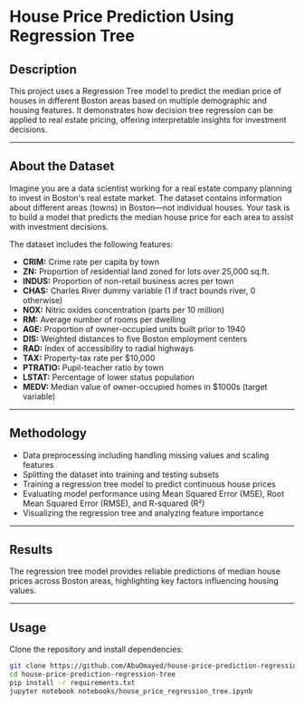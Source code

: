 # House Price Prediction Using Regression Tree

## Description
This project uses a Regression Tree model to predict the median price of houses in different Boston areas based on multiple demographic and housing features. It demonstrates how decision tree regression can be applied to real estate pricing, offering interpretable insights for investment decisions.

---

## About the Dataset

Imagine you are a data scientist working for a real estate company planning to invest in Boston's real estate market. The dataset contains information about different areas (towns) in Boston—not individual houses. Your task is to build a model that predicts the median house price for each area to assist with investment decisions.

The dataset includes the following features:

- **CRIM:** Crime rate per capita by town  
- **ZN:** Proportion of residential land zoned for lots over 25,000 sq.ft.  
- **INDUS:** Proportion of non-retail business acres per town  
- **CHAS:** Charles River dummy variable (1 if tract bounds river, 0 otherwise)  
- **NOX:** Nitric oxides concentration (parts per 10 million)  
- **RM:** Average number of rooms per dwelling  
- **AGE:** Proportion of owner-occupied units built prior to 1940  
- **DIS:** Weighted distances to five Boston employment centers  
- **RAD:** Index of accessibility to radial highways  
- **TAX:** Property-tax rate per $10,000  
- **PTRATIO:** Pupil-teacher ratio by town  
- **LSTAT:** Percentage of lower status population  
- **MEDV:** Median value of owner-occupied homes in $1000s (target variable)

---

## Methodology
- Data preprocessing including handling missing values and scaling features  
- Splitting the dataset into training and testing subsets  
- Training a regression tree model to predict continuous house prices  
- Evaluating model performance using Mean Squared Error (MSE), Root Mean Squared Error (RMSE), and R-squared (R²)  
- Visualizing the regression tree and analyzing feature importance  

---

## Results
The regression tree model provides reliable predictions of median house prices across Boston areas, highlighting key factors influencing housing values.

---

## Usage

Clone the repository and install dependencies:

```bash
git clone https://github.com/AbuOmayed/house-price-prediction-regression-tree.git
cd house-price-prediction-regression-tree
pip install -r requirements.txt
jupyter notebook notebooks/house_price_regression_tree.ipynb
